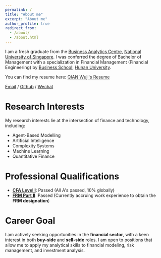 ```yaml
---
permalink: /
title: "About me"
excerpt: "About me"
author_profile: true
redirect_from: 
  - /about/
  - /about.html
---
```


I am a fresh graduate from the [Business Analytics Centre](https://msba.nus.edu.sg), [National University of Singapore](https://nus.edu.sg). I was conferred the degree of Bachelor of Management with a specialization in Financial Management (Financial Engineering) by [Business School](https://ibschool-en.hnu.edu.cn/), [Hunan University](https://www-en.hnu.edu.cn/).

You can find my resume here: [QIAN Wuji's Resume](../assets/Resume_Qian_Wuji.pdf)

[Email](mailto:qianwuji@hotmail.com) / [Github](https://github.com/Linearic) / [Wechat](../images/wechat.jpg)

Research Interests
======

My research interests lie at the intersection of finance and technology, including:
- Agent-Based Modelling
- Artificial Intelligence
- Complexity Systems
- Machine Learning
- Quantitative Finance


Professional Qualifications
======

- [**CFA Level I**](../assets/CFA_L1_Results.pdf): Passed (All A's passed, 10% globally)
- [**FRM Part II**](../assets/Exam_Results_Letter_May2025.pdf): Passed (Currently accruing work experience to obtain the **FRM designation**)


Career Goal
======

I am actively seeking opportunities in the **financial sector**, with a keen interest in both **buy-side** and **sell-side** roles. I am open to positions that allow me to apply my analytical skills to financial modeling, risk management, and investment analysis.






